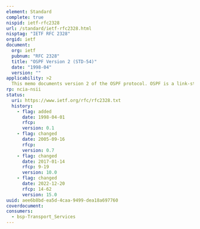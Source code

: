 ```yaml
---
element: Standard
complete: true
nispid: ietf-rfc2328
url: /standard/ietf-rfc2328.html
nisptag: "IETF RFC 2328"
orgid: ietf
document:
  org: ietf
  pubnum: "RFC 2328"
  title: "OSPF Version 2 (STD-54)"
  date: "1998-04"
  version: ""
applicability: >2
  This memo documents version 2 of the OSPF protocol. OSPF is a link-state routing protocol. It is designed to be run internal to a single Autonomous System. Each OSPF router maintains an identical database describing the Autonomous System's topology. From this database, a routing table is calculated by constructing a shortest- path tree. OSPF recalculates routes quickly in the face of topological changes, utilizing a minimum of routing protocol traffic. OSPF provides support for equal-cost multipath. An area routing capability is provided, enabling an additional level of routing protection and a reduction in routing protocol traffic. In addition, all OSPF routing protocol exchanges are authenticated.
rp: ncia-nsii
status:
  uri: https://www.ietf.org/rfc/rfc2328.txt
  history: 
    - flag: added
      date: 1998-04-01
      rfcp: 
      version: 0.1
    - flag: changed
      date: 2005-09-16
      rfcp: 
      version: 0.7
    - flag: changed
      date: 2017-01-14
      rfcp: 9-19
      version: 10.0
    - flag: changed
      date: 2022-12-20
      rfcp: 14-62
      version: 15.0
uuid: aee6b8bd-ea5d-4caa-9499-dea18a697760
coverdocument:
consumers:
  - bsp-Transport_Services
---
```


